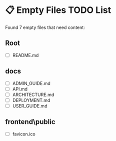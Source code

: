 # 📋 Empty Files TODO List

Found 7 empty files that need content:

## Root

- [ ] README.md

## docs

- [ ] ADMIN_GUIDE.md
- [ ] API.md
- [ ] ARCHITECTURE.md
- [ ] DEPLOYMENT.md
- [ ] USER_GUIDE.md

## frontend\public

- [ ] favicon.ico


